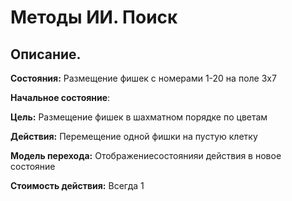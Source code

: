 # Методы ИИ. Поиск

## Описание. 
 **Состояния:** Размещение фишек с номерами 1-20 на поле 3х7
 
 **Начальное состояние**:
 
 **Цель:** Размещение фишек в шахматном порядке по цветам
 
 **Действия:** Перемещение одной фишки на пустую клетку
 
 **Модель перехода:** Отображениесостоянияи действия в новое состояние
 
 **Стоимость действия:** Всегда 1
